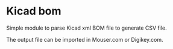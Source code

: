 # Kicad bom

Simple module to parse Kicad xml BOM file to generate CSV file.

The output file can be imported in Mouser.com or Digikey.com. 
